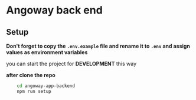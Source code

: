
# Angoway back end
## Setup

**Don't forget to copy the `.env.example` file and rename it to `.env` and assign values as environment variables**


you can start the project for **DEVELOPMENT** this way

**after clone the repo**

```bash
    cd angoway-app-backend
    npm run setup
```

